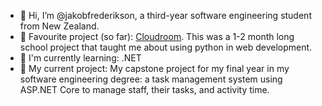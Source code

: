 - 👋 Hi, I’m @jakobfrederikson, a third-year software engineering student from New Zealand.
- 💫 Favourite project (so far): [Cloudroom](https://github.com/jakobfrederikson/Cloudroom). This was a 1-2 month long school project that taught me about using python in web development.
- 🌳 I'm currently learning: .NET
- 🌱 My current project: My capstone project for my final year in my software engineering degree: a task management system using ASP.NET Core to manage staff, their tasks, and activity time.

<!---
jakobfrederikson/jakobfrederikson is a ✨ special ✨ repository because its `README.md` (this file) appears on your GitHub profile.
You can click the Preview link to take a look at your changes.
--->
